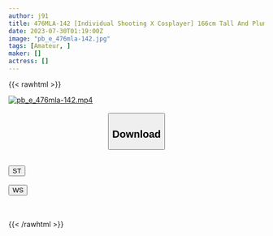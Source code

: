 ```yaml
---
author: j91
title: 476MLA-142 [Individual Shooting X Cosplayer] 166cm Tall And Plump With H-Cup Colossal Tits Hitting The Buttocks Makes You Feel With Watery Eyes With Genuine Do M-Chan And Creampie & Facial Cum Shots 2nd Round! ! (Mayuzumi Mayu)
date: 2023-07-30T01:19:00Z
image: "pb_e_476mla-142.jpg"
tags: [Amateur, ]
maker: []
actress: []
---
```



{{< rawhtml >}}

<div class="video" data-videoid="17xkXrm1R8seWYY">
    <a href="javascript:;">
        <img src="https://my.j91.asia/posts/pb_e_476mla-142/pb_e_476mla-142.jpg" width="WIDTH" height="HEIGHT" alt="pb_e_476mla-142.mp4" loading="lazy">
    </a>
</div>

<script type="text/javascript" src="https://j91.asia/asset/on-demand-st.js"></script>

<br>
  <link rel="stylesheet" href="https://j91.asia/asset/bs5.css">
  
  <center>
  <button class="btn btn-primary" type="button" data-bs-toggle="collapse" data-bs-target=".multi-collapse" aria-expanded="false" aria-controls="multiCollapseExample1 multiCollapseExample2"><h2>Download</h2></button></center>
</p>
<div class="row">
  <div class="col">
    <div class="collapse multi-collapse" id="multiCollapseExample1">
      <div class="card card-body">
	      	      <br>
<div class="buttons">  
<a href="https://streamtape.to/v/17xkXrm1R8seWYY"><button class="btn-hover color-3"><i class="fa fa-download"></i> ST</button></a></div>
    </div>
  </div>
</div>
  <div class="col">
    <div class="collapse multi-collapse" id="multiCollapseExample2">
      <div class="card card-body">
	      <br>
<div class="buttons">
    <a href="https://wolfstream.tv/44euxm5xri27.html"><button class="btn-hover color-9"><i class="fa fa-download"></i> WS</button></a></div>
<br><br>
      </div>
    </div>
  </div>
</div>

{{< /rawhtml >}}